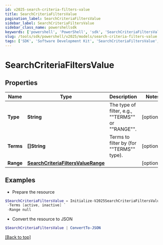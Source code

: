 ```yaml
---
id: v2025-search-criteria-filters-value
title: SearchCriteriaFiltersValue
pagination_label: SearchCriteriaFiltersValue
sidebar_label: SearchCriteriaFiltersValue
sidebar_class_name: powershellsdk
keywords: ['powershell', 'PowerShell', 'sdk', 'SearchCriteriaFiltersValue', 'V2025SearchCriteriaFiltersValue'] 
slug: /tools/sdk/powershell/v2025/models/search-criteria-filters-value
tags: ['SDK', 'Software Development Kit', 'SearchCriteriaFiltersValue', 'V2025SearchCriteriaFiltersValue']
---
```



# SearchCriteriaFiltersValue

## Properties

Name | Type | Description | Notes
------------ | ------------- | ------------- | -------------
**Type** | **String** | The type of filter, e.g., ""TERMS"" or ""RANGE"". | [optional] 
**Terms** | **[]String** | Terms to filter by (for ""TERMS"" type). | [optional] 
**Range** | [**SearchCriteriaFiltersValueRange**](search-criteria-filters-value-range) |  | [optional] 

## Examples

- Prepare the resource
```powershell
$SearchCriteriaFiltersValue = Initialize-V2025SearchCriteriaFiltersValue  -Type TERMS `
 -Terms [active, inactive] `
 -Range null
```

- Convert the resource to JSON
```powershell
$SearchCriteriaFiltersValue | ConvertTo-JSON
```


[[Back to top]](#) 

